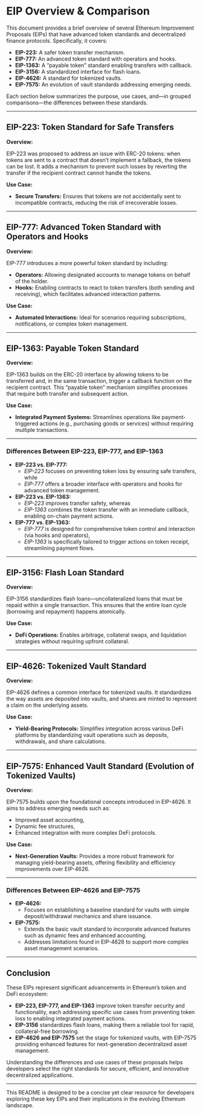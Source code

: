 
# EIP Overview & Comparison

This document provides a brief overview of several Ethereum Improvement Proposals (EIPs) that have advanced token standards and decentralized finance protocols. Specifically, it covers:

* **EIP-223:** A safer token transfer mechanism.
* **EIP-777:** An advanced token standard with operators and hooks.
* **EIP-1363:** A “payable token” standard enabling transfers with callback.
* **EIP-3156:** A standardized interface for flash loans.
* **EIP-4626:** A standard for tokenized vaults.
* **EIP-7575:** An evolution of vault standards addressing emerging needs.

Each section below summarizes the purpose, use cases, and—in grouped comparisons—the differences between these standards.

---

## EIP-223: Token Standard for Safe Transfers

**Overview:**

EIP-223 was proposed to address an issue with ERC-20 tokens: when tokens are sent to a contract that doesn’t implement a fallback, the tokens can be lost. It adds a mechanism to prevent such losses by reverting the transfer if the recipient contract cannot handle the tokens.

**Use Case:**

* **Secure Transfers:** Ensures that tokens are not accidentally sent to incompatible contracts, reducing the risk of irrecoverable losses.

---

## EIP-777: Advanced Token Standard with Operators and Hooks

**Overview:**

EIP-777 introduces a more powerful token standard by including:

* **Operators:** Allowing designated accounts to manage tokens on behalf of the holder.
* **Hooks:** Enabling contracts to react to token transfers (both sending and receiving), which facilitates advanced interaction patterns.

**Use Case:**

* **Automated Interactions:** Ideal for scenarios requiring subscriptions, notifications, or complex token management.

---

## EIP-1363: Payable Token Standard

**Overview:**

EIP-1363 builds on the ERC-20 interface by allowing tokens to be transferred and, in the same transaction, trigger a callback function on the recipient contract. This “payable token” mechanism simplifies processes that require both transfer and subsequent action.

**Use Case:**

* **Integrated Payment Systems:** Streamlines operations like payment-triggered actions (e.g., purchasing goods or services) without requiring multiple transactions.

---

### Differences Between EIP-223, EIP-777, and EIP-1363

* **EIP-223 vs. EIP-777:**
  * *EIP-223* focuses on preventing token loss by ensuring safe transfers, while
  * *EIP-777* offers a broader interface with operators and hooks for advanced token management.
* **EIP-223 vs. EIP-1363:**
  * *EIP-223* improves transfer safety, whereas
  * *EIP-1363* combines the token transfer with an immediate callback, enabling on-chain payment actions.
* **EIP-777 vs. EIP-1363:**
  * *EIP-777* is designed for comprehensive token control and interaction (via hooks and operators),
  * *EIP-1363* is specifically tailored to trigger actions on token receipt, streamlining payment flows.

---

## EIP-3156: Flash Loan Standard

**Overview:**

EIP-3156 standardizes flash loans—uncollateralized loans that must be repaid within a single transaction. This ensures that the entire loan cycle (borrowing and repayment) happens atomically.

**Use Case:**

* **DeFi Operations:** Enables arbitrage, collateral swaps, and liquidation strategies without requiring upfront collateral.

---

## EIP-4626: Tokenized Vault Standard

**Overview:**

EIP-4626 defines a common interface for tokenized vaults. It standardizes the way assets are deposited into vaults, and shares are minted to represent a claim on the underlying assets.

**Use Case:**

* **Yield-Bearing Protocols:** Simplifies integration across various DeFi platforms by standardizing vault operations such as deposits, withdrawals, and share calculations.

---

## EIP-7575: Enhanced Vault Standard (Evolution of Tokenized Vaults)

**Overview:**

EIP-7575 builds upon the foundational concepts introduced in EIP-4626. It aims to address emerging needs such as:

* Improved asset accounting,
* Dynamic fee structures,
* Enhanced integration with more complex DeFi protocols.

**Use Case:**

* **Next-Generation Vaults:** Provides a more robust framework for managing yield-bearing assets, offering flexibility and efficiency improvements over EIP-4626.

---

### Differences Between EIP-4626 and EIP-7575

* **EIP-4626:**
  * Focuses on establishing a baseline standard for vaults with simple deposit/withdrawal mechanics and share issuance.
* **EIP-7575:**
  * Extends the basic vault standard to incorporate advanced features such as dynamic fees and enhanced accounting.
  * Addresses limitations found in EIP-4626 to support more complex asset management scenarios.

---

## Conclusion

These EIPs represent significant advancements in Ethereum’s token and DeFi ecosystem:

* **EIP-223, EIP-777, and EIP-1363** improve token transfer security and functionality, each addressing specific use cases from preventing token loss to enabling integrated payment actions.
* **EIP-3156** standardizes flash loans, making them a reliable tool for rapid, collateral-free borrowing.
* **EIP-4626 and EIP-7575** set the stage for tokenized vaults, with EIP-7575 providing enhanced features for next-generation decentralized asset management.

Understanding the differences and use cases of these proposals helps developers select the right standards for secure, efficient, and innovative decentralized applications.

---

This README is designed to be a concise yet clear resource for developers exploring these key EIPs and their implications in the evolving Ethereum landscape.
